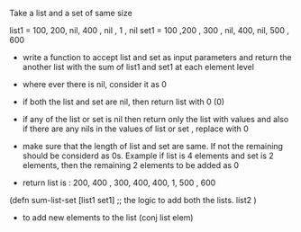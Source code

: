 
Take a list and a set of same size 


list1 = 100, 200, nil, 400 , nil , 1 , nil
set1 = 100 ,200 , 300 , nil, 400, nil, 500 , 600

- write a function to accept list and set as input parameters and return the another list with the sum of list1 and set1 at each element level
- where ever there is nil, consider it as 0
- if both the list and set are nil, then return list with 0 (0)
- if any of the list or set is nil then return only the list with values and also if there are any nils in the values of list or set , replace with 0 
- make sure that the length of list and set are same. If not the remaining should be considerd as 0s. Example if list is 4 elements and set is 2 elements, then the remaining 2 elements to be added as 0

- return list is : 200, 400  , 300,  400, 400, 1, 500 , 600

(defn sum-list-set [list1 set1]
;; the logic to add both the lists.
list2
)

- to add new elements to the list (conj list elem)